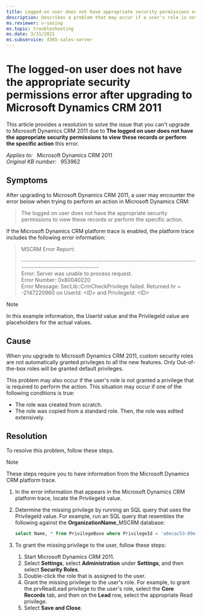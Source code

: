 ```yaml
---
title: Logged-on user does not have appropriate security permissions error after upgrading
description: Describes a problem that may occur if a user's role is not granted a required privilege. Explains how to determine the missing privilege and grant it to the user.
ms.reviewer: v-sasing
ms.topic: troubleshooting
ms.date: 3/31/2021
ms.subservice: d365-sales-server
---
```

# The logged-on user does not have the appropriate security permissions error after upgrading to Microsoft Dynamics CRM 2011

This article provides a resolution to solve the issue that you can't upgrade to Microsoft Dynamics CRM 2011 due to **The logged on user does not have the appropriate security permissions to view these records or perform the specific action**  this error.

_Applies to:_ &nbsp; Microsoft Dynamics CRM 2011  
_Original KB number:_ &nbsp; 953962

## Symptoms

After upgrading to Microsoft Dynamics CRM 2011, a user may encounter the error below when trying to perform an action in Microsoft Dynamics CRM:

> The logged on user does not have the appropriate security permissions to view these records or perform the specific action.

If the Microsoft Dynamics CRM platform trace is enabled, the platform trace includes the following error information:

> MSCRM Error Report:
>
> \--------------------------------------------------------------------------------------------------------  
> Error: Server was unable to process request.  
> Error Number: 0x80040220  
> Error Message: SecLib::CrmCheckPrivilege failed. Returned hr = -2147220960 on UserId: \<ID> and PrivilegeId: \<ID>

> [!NOTE]
> In this example information, the UserId value and the PrivilegeId value are placeholders for the actual values.

## Cause

When you upgrade to Microsoft Dynamics CRM 2011, custom security roles are not automatically granted privileges to all the new features. Only Out-of-the-box roles will be granted default privileges.

This problem may also occur if the user's role is not granted a privilege that is required to perform the action. This situation may occur if one of the following conditions is true:

- The role was created from scratch.
- The role was copied from a standard role. Then, the role was edited extensively.

## Resolution

To resolve this problem, follow these steps.

> [!NOTE]
> These steps require you to have information from the Microsoft Dynamics CRM platform trace.

1. In the error information that appears in the Microsoft Dynamics CRM platform trace, locate the PrivilegeId value.
2. Determine the missing privilege by running an SQL query that uses the PrivilegeId value. For example, run an SQL query that resembles the following against the **OrganizationName**_MSCRM database:

    ```sql
    select Name, * from PrivilegeBase where PrivilegeId = 'a8ecac53-09e8-4a13-b598-8d8c87bc3d33'
    ```

3. To grant the missing privilege to the user, follow these steps:

   1. Start Microsoft Dynamics CRM 2011.
   2. Select **Settings**, select **Administration** under **Settings**, and then select **Security Roles**.
   3. Double-click the role that is assigned to the user.
   4. Grant the missing privilege to the user's role. For example, to grant the prvReadLead privilege to the user's role, select the **Core Records** tab, and then on the **Lead** row, select the appropriate Read privilege.
   5. Select **Save and Close**.
